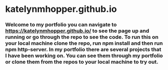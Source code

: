 # katelynmhopper.github.io
### Welcome to my portfolio you can navigate to https://katelynmhopper.github.io/ to see the page up and running or go through the repo to see the code. To run this on your local machine clone the repo, run npm install and then run npm http-server.  In my portfolio there are several projects that I have been working on. You can see them through my portfolio or clone them from the repos to your local machine to try out.
